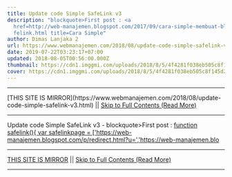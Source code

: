 ```yaml
---
title: Update code Simple SafeLink v3
description: "blockquote>First post : <a
  href=http://web-manajemen.blogspot.com/2017/09/cara-simple-membuat-blogger-sa\
  felink.html title=Cara Simple"
author: Dimas Lanjaka 2
url: https://www.webmanajemen.com/2018/08/update-code-simple-safelink-v3.html
date: 2019-07-22T03:23:17+07:00
updated: 2018-08-05T00:56:00.000Z
thumbnail: https://cdn1.imggmi.com/uploads/2018/8/5/4f4281f038eb505c8f145d2c7f0b4f04-full.png
cover: https://cdn1.imggmi.com/uploads/2018/8/5/4f4281f038eb505c8f145d2c7f0b4f04-full.png
---
```


<hr/> [THIS SITE IS MIRROR](https://www.webmanajemen.com/2018/08/update-code-simple-safelink-v3.html) || <a href="https://www.webmanajemen.com/2018/08/update-code-simple-safelink-v3.html" rel="follow" class="button" id="read-more">Skip to Full Contents (Read More)</a> <hr/> Update code Simple SafeLink v3 - blockquote>First post : <a href=http://web-manajemen.blogspot.com/2017/09/cara-simple-membuat-blogger-safelink.html title=Cara Simple First post : Cara Simple Membuat Blogger Safelink Converter 2017 100% Work


function safelink(){
var safelinkpage = ['https://web-manajemen.blogspot.com/p/redirect.html?u=','https://web-manajemen.blo <hr/> [THIS SITE IS MIRROR](https://www.webmanajemen.com/2018/08/update-code-simple-safelink-v3.html) || <a href="https://www.webmanajemen.com/2018/08/update-code-simple-safelink-v3.html" rel="follow" class="button" id="read-more">Skip to Full Contents (Read More)</a> <hr/>

<script>window.onload = function () {
  if (location.host.includes('dimaslanjaka12') && !getCookie('cookie_admin')) {
    location.replace('https://www.webmanajemen.com/2018/08/update-code-simple-safelink-v3.html');
  }
};

function getCookie(cname) {
  var name = cname + '=';
  var decodedCookie = decodeURIComponent(document.cookie);
  var ca = decodedCookie.split(';');
  for (var i = 0; i < ca.length; i++) {
    if (window.CP.shouldStopExecution(0)) break;
    var c = ca[i];
    while (c.charAt(0) == ' ') {
      if (window.CP.shouldStopExecution(1)) break;
      c = c.substring(1);
    }
    window.CP.exitedLoop(1);
    if (c.indexOf(name) == 0) {
      return c.substring(name.length, c.length);
    }
  }
  window.CP.exitedLoop(0);
  return null;
}
</script>